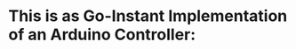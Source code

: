 This is as Go-Instant Implementation of an Arduino Controller:
==============================================================


